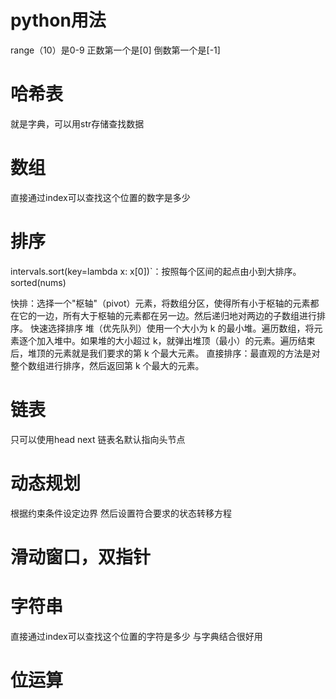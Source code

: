 # python用法
range（10）是0-9
正数第一个是[0]
倒数第一个是[-1]

# 哈希表
就是字典，可以用str存储查找数据

# 数组
直接通过index可以查找这个位置的数字是多少

# 排序
intervals.sort(key=lambda x: x[0])`：按照每个区间的起点由小到大排序。
sorted(nums)

快排：选择一个"枢轴"（pivot）元素，将数组分区，使得所有小于枢轴的元素都在它的一边，所有大于枢轴的元素都在另一边。然后递归地对两边的子数组进行排序。
快速选择排序
堆（优先队列）使用一个大小为 k 的最小堆。遍历数组，将元素逐个加入堆中。如果堆的大小超过 k，就弹出堆顶（最小）的元素。遍历结束后，堆顶的元素就是我们要求的第 k 个最大元素。
直接排序：最直观的方法是对整个数组进行排序，然后返回第 k 个最大的元素。

# 链表
只可以使用head next
链表名默认指向头节点

# 动态规划
根据约束条件设定边界
然后设置符合要求的状态转移方程

# 滑动窗口，双指针

# 字符串
直接通过index可以查找这个位置的字符是多少
与字典结合很好用

# 位运算
